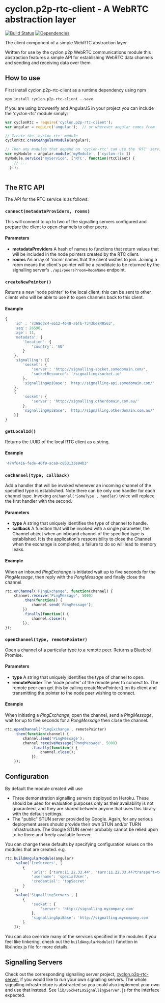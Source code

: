 cyclon.p2p-rtc-client - A WebRTC abstraction layer
==================================================

[![Build Status](https://travis-ci.org/nicktindall/cyclon.p2p-rtc-client.svg?branch=master)](https://travis-ci.org/nicktindall/cyclon.p2p-rtc-client)
[![Dependencies](https://david-dm.org/nicktindall/cyclon.p2p-rtc-client.png)](https://david-dm.org/nicktindall/cyclon.p2p-rtc-client)

The client component of a simple WebRTC abstraction layer.

Written for use by the cyclon.p2p WebRTC communications module this abstraction features a simple API for establishing WebRTC data channels and sending and receiving data over them.

How to use
----------
First install cyclon.p2p-rtc-client as a runtime dependency using npm

```
npm install cyclon.p2p-rtc-client --save
```

If you are using browserify and AngularJS in your project you can include the 'cyclon-rtc' module simply:

```javascript
var cyclonRtc = require('cyclon.p2p-rtc-client');
var angular = require('angular');  // or wherever angular comes from

// Create the 'cyclon-rtc' module
cyclonRtc.createAngularModule(angular);

// Then any modules that depend on 'cyclon-rtc' can use the 'RTC' service exposed
var myModule = angular.module('myModule', ['cyclon-rtc'])
myModule.service('myService', ['RTC', function(rtcClient) {
    // ...
  }]);
  
```

The RTC API
-----------
The API for the RTC service is as follows:

### `connect(metadataProviders, rooms)`
This will connect to up to two of the signalling servers configured and prepare the client to open channels to other peers.
    
#### Parameters
* **metadataProviders** A hash of names to functions that return values that will be included in the node pointers created by the RTC client.
* **rooms** An array of 'room' names that the client wishes to join. Joining a room means the client's pointer will be a candidate to be returned by the signalling server's `./api/peers?room=RoomName` endpoint.
    
### `createNewPointer()`
Returns a new 'node pointer' to the local client, this can be sent to other clients who will be able to use it to open channels back to this client.

#### Example
 
```javascript
{
    'id' : '7368d3c4-e512-4648-a6fb-7343be840563',
    'seq': 26590,
    'age': 11,
    'metadata': {
        'location': {
            'country': 'AU'
        }
    },
    'signalling': [{
        'socket': {
            'server': 'http://signalling-socket.somedomain.com/',
            'socketResource': '/signalling/socket.io'
        },
        'signallingApiBase': 'http://signalling-api.somedomain.com/'
    },
    {
        'socket': {
            'server': 'http://signalling.otherdomain.com.au/'
        },
        'signallingApiBase': 'http://signalling.otherdomain.com.au/'
    }]
}

```

### `getLocalId()`
Returns the UUID of the local RTC client as a string.

#### Example
```javascript
'474f6416-fede-40f9-aca0-c853133e94b3'
```
    
### `onChannel(type, callback)`
Add a handler that will be invoked whenever an incoming channel of the specified type is established. Note there can be only one handler for each channel type. Invoking `onChannel('SomeType', handler)` twice will replace the first handler with the second.

#### Parameters
* **type** A string that uniquely identifies the type of channel to handle.
* **callback** A function that will be invoked with a single parameter, the Channel object when an inbound channel of the specified type is established. It is the application's responsibility to close the Channel when the exchange is completed, a failure to do so will lead to memory leaks.

#### Example
When an inbound *PingExchange* is initiated wait up to five seconds for the *PingMessage*, then reply with the *PongMessage* and finally close the channel.

```javascript
rtc.onChannel('PingExchange', function(channel) {
    channel.receive('PingMessage', 5000)
        .then(function() {
            channel.send('PongMessage');
        })
        .finally(function() {
            channel.close();
        });
});

```

### `openChannel(type, remotePointer)`
Open a channel of a particular type to a remote peer. Returns a [Bluebird](https://github.com/petkaantonov/bluebird) Promise.
    
#### Parameters
* **type** A string that uniquely identifies the type of channel to open.
* **remotePointer** The 'node pointer' of the remote peer to connect to. The remote peer can get this by calling createNewPointer() on its client and transmitting the pointer to the node peer wishing to connect.

#### Example
When initiating a *PingExchange*, open the channel, send a *PingMessage*, wait for up to five seconds for a *PongMessage* then close the channel.

```javascript
rtc.openChannel('PingExchange', remotePointer)
    .then(function(channel) {
        channel.send('PingMessage');
        channel.receiveMessage('PongMessage', 5000)
            .finally(function() {
                channel.close();
            });
    });

```
        
Configuration
-------------
By default the module created will use

* Three demonstration signalling servers deployed on Heroku. These should be used for evaluation purposes only as their availability is not guaranteed, and they are shared between anyone that uses this library with the default settings.
* The "public" STUN server provided by Google. Again, for any serious deployment users should provide their own STUN and/or TURN infrastructure. The Google STUN server probably cannot be relied upon to be there and freely available forever.

You can change these defaults by specifying configuration values on the modules that are created. e.g.

```javascript
rtc.buildAngularModule(angular)
    .value('IceServers', [
        {
            'urls': ['turn:11.22.33.44', 'turn:11.22.33.44?transport=tcp'],
            'username': 'specialUser',
            'credential': 'topSecret'
        }
    ])
    .value('SignallingServers', [
        {
            'socket': {
                'server': 'http://signalling.mycompany.com'
            },
            'signallingApiBase': 'http://signalling.mycompany.com'
        }
    ]);
```

You can also override many of the services specified in the modules if you feel like tinkering, check out the `buildAngularModule()` function in lib/index.js file for more details.

Signalling Servers
------------------
Check out the corresponding signalling server project, [cyclon.p2p-rtc-server](https://github.com/nicktindall/cyclon.p2p-rtc-server), if you would like to run your own signalling servers. The whole signalling infrastructure is abstracted so you could also implement your own and use that instead. See `lib/SocketIOSignallingServer.js` for the interface expected.



